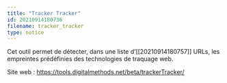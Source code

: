 ```yaml
---
title: "Tracker Tracker"
id: 20210914180736
filename: tracker_tracker
type: notice
---
```


Cet outil permet de détecter, dans une liste d’[[20210914180757]] URLs, les empreintes prédéfinies des technologies de traquage web.

Site web : <https://tools.digitalmethods.net/beta/trackerTracker/>


